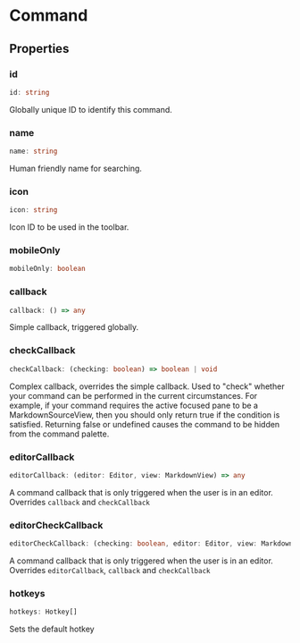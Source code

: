 # Command

## Properties

### id

```ts
id: string
```

Globally unique ID to identify this command.

### name

```ts
name: string
```

Human friendly name for searching.

### icon

```ts
icon: string
```

Icon ID to be used in the toolbar.

### mobileOnly

```ts
mobileOnly: boolean
```

### callback

```ts
callback: () => any
```

Simple callback, triggered globally.

### checkCallback

```ts
checkCallback: (checking: boolean) => boolean | void
```

Complex callback, overrides the simple callback.
Used to "check" whether your command can be performed in the current circumstances.
For example, if your command requires the active focused pane to be a MarkdownSourceView, then
you should only return true if the condition is satisfied. Returning false or undefined causes
the command to be hidden from the command palette.

### editorCallback

```ts
editorCallback: (editor: Editor, view: MarkdownView) => any
```

A command callback that is only triggered when the user is in an editor.
Overrides `callback` and `checkCallback`

### editorCheckCallback

```ts
editorCheckCallback: (checking: boolean, editor: Editor, view: MarkdownView) => boolean | void
```

A command callback that is only triggered when the user is in an editor.
Overrides `editorCallback`, `callback` and `checkCallback`

### hotkeys

```ts
hotkeys: Hotkey[]
```

Sets the default hotkey
